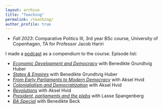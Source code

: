 ```yaml
---
layout: archive
title: "Teaching"
permalink: /teaching/
author_profile: true
---
```


* *Fall 2023*: Comparative Politics III, 3rd year BSc course, University of Copenhagen, TA for Professor Jacob Hariri

I made a [podcast](http://medandreord.dk/maos-nye-podcast-det-akademiske-kvarter/) as a compendium to the course. Episode list:
* [*Economic Development and Democracy*](https://podcasts.apple.com/dk/podcast/%C3%B8konomisk-udvikling-demokrati/id1644873072?i=1000579321369) with Benedikte Grundtvig Huber
* [*States & Empires*](https://podcasts.apple.com/dk/podcast/stater-imperier/id1644873072?i=1000579371705) with Benedikte Grundtvig Huber
* [*From Early Parliaments to Modern Democracy*](https://podcasts.apple.com/dk/podcast/fra-tidlige-parlamenter-til-moderne-demokratier/id1644873072?i=1000580560652) with Aksel Hvid
* [*Colonialialism and Democratization*](https://podcasts.apple.com/dk/podcast/koloniseringens-indflydelse-p%C3%A5-demokratisk-udvikling/id1644873072?i=1000581283897) with Aksel Hvid
* [*Revolutions*](https://podcasts.apple.com/dk/podcast/revolutioner/id1644873072?i=1000584411254) with Aksel Hvid
* [*President, parliaments and the plebs*](https://podcasts.apple.com/dk/podcast/pr%C3%A6sidenter-parlamenter-og-p%C3%B8blen/id1644873072?i=1000586876727) with Lasse Spangenberg
* [*BA Special*](https://podcasts.apple.com/dk/podcast/ba-special/id1644873072?i=1000590080116) with Benedikte Beck
